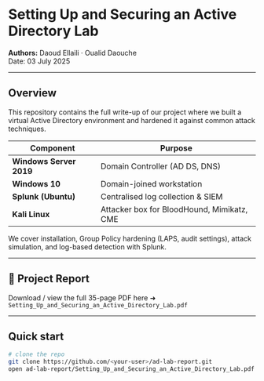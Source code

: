 # Setting Up and Securing an Active Directory Lab

**Authors:** Daoud Ellaili · Oualid Daouche  
Date: 03 July 2025  

---

## Overview
This repository contains the full write-up of our project where we built a virtual
Active Directory environment and hardened it against common attack techniques.

| Component | Purpose |
|-----------|---------|
| **Windows Server 2019** | Domain Controller (AD DS, DNS) |
| **Windows 10** | Domain-joined workstation |
| **Splunk (Ubuntu)** | Centralised log collection & SIEM |
| **Kali Linux** | Attacker box for BloodHound, Mimikatz, CME |

We cover installation, Group Policy hardening (LAPS, audit settings), attack
simulation, and log-based detection with Splunk.

---

## 📄 Project Report

Download / view the full 35-page PDF here ➜  
`Setting_Up_and_Securing_an_Active_Directory_Lab.pdf`

---

## Quick start

```bash
# clone the repo
git clone https://github.com/<your-user>/ad-lab-report.git
open ad-lab-report/Setting_Up_and_Securing_an_Active_Directory_Lab.pdf


